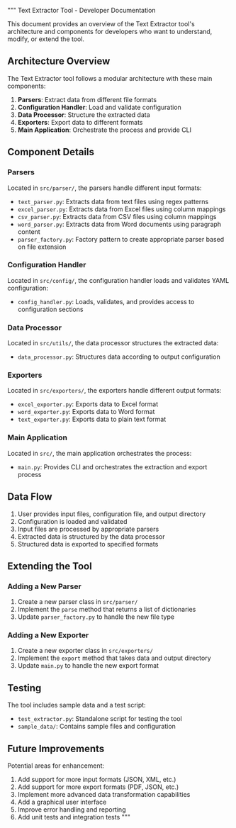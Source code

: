 """
Text Extractor Tool - Developer Documentation

This document provides an overview of the Text Extractor tool's architecture and components
for developers who want to understand, modify, or extend the tool.

## Architecture Overview

The Text Extractor tool follows a modular architecture with these main components:

1. **Parsers**: Extract data from different file formats
2. **Configuration Handler**: Load and validate configuration
3. **Data Processor**: Structure the extracted data
4. **Exporters**: Export data to different formats
5. **Main Application**: Orchestrate the process and provide CLI

## Component Details

### Parsers

Located in `src/parser/`, the parsers handle different input formats:

- `text_parser.py`: Extracts data from text files using regex patterns
- `excel_parser.py`: Extracts data from Excel files using column mappings
- `csv_parser.py`: Extracts data from CSV files using column mappings
- `word_parser.py`: Extracts data from Word documents using paragraph content
- `parser_factory.py`: Factory pattern to create appropriate parser based on file extension

### Configuration Handler

Located in `src/config/`, the configuration handler loads and validates YAML configuration:

- `config_handler.py`: Loads, validates, and provides access to configuration sections

### Data Processor

Located in `src/utils/`, the data processor structures the extracted data:

- `data_processor.py`: Structures data according to output configuration

### Exporters

Located in `src/exporters/`, the exporters handle different output formats:

- `excel_exporter.py`: Exports data to Excel format
- `word_exporter.py`: Exports data to Word format
- `text_exporter.py`: Exports data to plain text format

### Main Application

Located in `src/`, the main application orchestrates the process:

- `main.py`: Provides CLI and orchestrates the extraction and export process

## Data Flow

1. User provides input files, configuration file, and output directory
2. Configuration is loaded and validated
3. Input files are processed by appropriate parsers
4. Extracted data is structured by the data processor
5. Structured data is exported to specified formats

## Extending the Tool

### Adding a New Parser

1. Create a new parser class in `src/parser/`
2. Implement the `parse` method that returns a list of dictionaries
3. Update `parser_factory.py` to handle the new file type

### Adding a New Exporter

1. Create a new exporter class in `src/exporters/`
2. Implement the `export` method that takes data and output directory
3. Update `main.py` to handle the new export format

## Testing

The tool includes sample data and a test script:

- `test_extractor.py`: Standalone script for testing the tool
- `sample_data/`: Contains sample files and configuration

## Future Improvements

Potential areas for enhancement:

1. Add support for more input formats (JSON, XML, etc.)
2. Add support for more export formats (PDF, JSON, etc.)
3. Implement more advanced data transformation capabilities
4. Add a graphical user interface
5. Improve error handling and reporting
6. Add unit tests and integration tests
"""
